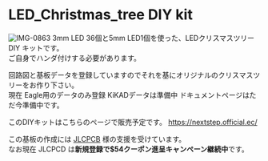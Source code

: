 # LED_Christmas_tree DIY kit
![IMG-0863](https://user-images.githubusercontent.com/14026974/204948355-86782698-227a-4605-a010-1e1e98c78678.jpg)
3mm LED 36個と5mm LED1個を使った、LEDクリスマスツリー DIY キットです。  
ご自身でハンダ付けする必要があります。  
  
回路図と基板データを登録していますのでそれを基にオリジナルのクリスマスツリーをお作り下さい。  
現在 Eagle用のデータのみ登録
KiKADデータは準備中 
ドキュメントページはただ今準備中です。

このDIYキットはこちらのページで販売予定です。
https://nextstep.official.ec/  
  
この基板の作成には [JLCPCB](https://jlcpcb.com/HAR) 様の支援を受けています。  
なお現在 JLCPCD は**新規登録で$54クーポン進呈キャンペーン継続中**です。  


